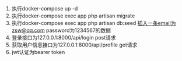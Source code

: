 1. 执行docker-compose up -d
1. 执行docker-compose exec app php artisan migrate
1. 执行docker-compose exec app php artisan db:seed 插入一条email为zsw@qq.com password为1234567的数据
1. 登录接口为127.0.0.1:8000/api/login  post请求
1. 获取用户信息接口为127.0.0.1:8000/api/profile     get请求
1. jwt认证为bearer token
